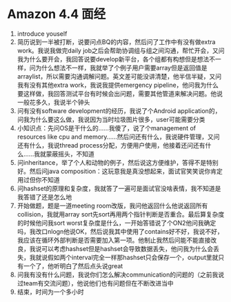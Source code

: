 # Amazon 4.4 面经

1. introduce youself
2. 简历说到一半被打断，说要问点BQ的内容，然后问了工作中有没有做extra work。我说我做完daily job之后会帮助协调组与组之间沟通，帮忙开会，又问我为什么要开会，我回答说要develop新平台，各个组都有构想但是想法不一样，问为什么想法不一样，我就举了个例子用户需要array但是返回值是arraylist，所以需要沟通调解问题。英文差可能没讲清楚，他半信半疑，又问我有没有其他extra work，我说我提供emergency pipeline，他问我为什么要这样做，我回答测试平台有时候会出问题，需要其他管道来解决问题。他说一般花多久，我说半个钟头
3. 问有没有software development的经历，我说了个Android application的，问我为什么要这么做，我说因为当时垃圾图片很多，user可能需要分类
4. 小知识点：先问OS是干什么的……我傻了，说了个management of resources like cpu and memory……然后问还有什么，我说硬件管理，又问还有什么，我说thread process分配，方便用户使用，他接着还问还有什么……我就蒙蔽摇头，不知道
5. 问inheritance，举了个人和动物的例子，然后说这方便维护，答得不是特别好。然后问java composition：这玩意我是真没想起来，面试官笑笑说你肯定用过但你不知道
6. 问hashset的原理和复杂度，我就答了一遍可是面试官没啥表情，我不知道是我答错了还是怎么地
7. 开始做题，题是一道meeting room改版，我问他返回什么他说返回所有collision，我就用array sort先sort再用两个指针判断是否重合。最后算复杂度的时候他问我sort worst复杂度是什么，一开始答错说了个ON2他问我确定吗，我改口nlogn他说OK，然后说我其中使用了contains好不好，我说不好，我应该在循环外部判断是否需要加入第一项。他制止我然后问能不能直接改良，我说可以考虑hashset但是hashset会导致数据丢失，他问我为什么会丢失，我就说假如两个interval完全一样那hashset只会保存一个，output里就只有一个了，他听明白了然后点头说great
8. 问我有没有什么问题，我说你们怎么解决communication的问题的（之前我说过team有交流问题），他说他们也有问题但在不断改进当中
9. 结束，时间为一个多小时